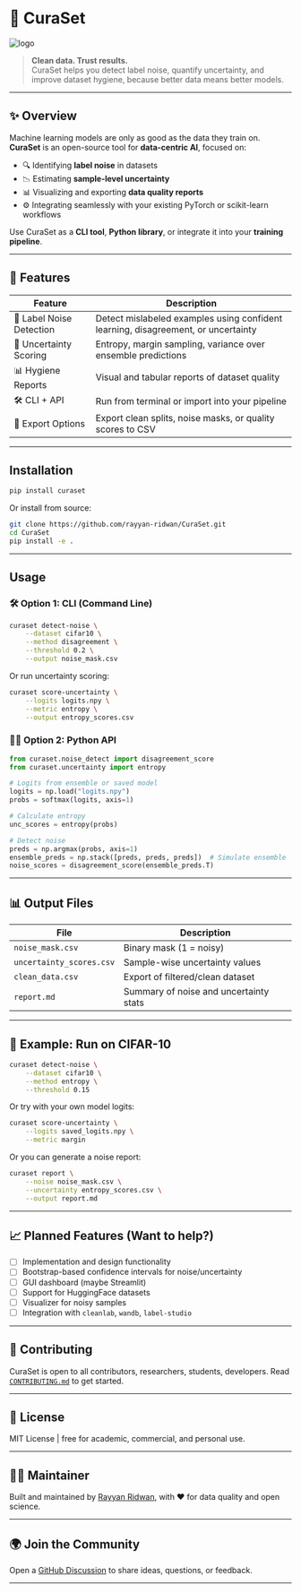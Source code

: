 # 🧹 CuraSet

![logo](https://github.com/user-attachments/assets/169ee8cd-3384-43cc-9fe8-4504338483e4)

> **Clean data. Trust results.**  
> CuraSet helps you detect label noise, quantify uncertainty, and improve dataset hygiene, because better data means better models.


---

## ✨ Overview

Machine learning models are only as good as the data they train on.  
**CuraSet** is an open-source tool for **data-centric AI**, focused on:

- 🔍 Identifying **label noise** in datasets
- 📉 Estimating **sample-level uncertainty**
- 📊 Visualizing and exporting **data quality reports**
- ⚙️ Integrating seamlessly with your existing PyTorch or scikit-learn workflows

Use CuraSet as a **CLI tool**, **Python library**, or integrate it into your **training pipeline**.

---

## 🔧 Features

| Feature | Description |
|--------|-------------|
| 🧪 Label Noise Detection | Detect mislabeled examples using confident learning, disagreement, or uncertainty |
| 🎯 Uncertainty Scoring | Entropy, margin sampling, variance over ensemble predictions |
| 📊 Hygiene Reports | Visual and tabular reports of dataset quality |
| 🛠 CLI + API | Run from terminal or import into your pipeline |
| 💾 Export Options | Export clean splits, noise masks, or quality scores to CSV |

---

## Installation

```bash
pip install curaset
````

Or install from source:

```bash
git clone https://github.com/rayyan-ridwan/CuraSet.git
cd CuraSet
pip install -e .
```

---

## Usage

### 🛠 Option 1: CLI (Command Line)

```bash
curaset detect-noise \
    --dataset cifar10 \
    --method disagreement \
    --threshold 0.2 \
    --output noise_mask.csv
```

Or run uncertainty scoring:

```bash
curaset score-uncertainty \
    --logits logits.npy \
    --metric entropy \
    --output entropy_scores.csv
```

### 🧑‍💻 Option 2: Python API

```python
from curaset.noise_detect import disagreement_score
from curaset.uncertainty import entropy

# Logits from ensemble or saved model
logits = np.load("logits.npy")
probs = softmax(logits, axis=1)

# Calculate entropy
unc_scores = entropy(probs)

# Detect noise
preds = np.argmax(probs, axis=1)
ensemble_preds = np.stack([preds, preds, preds])  # Simulate ensemble
noise_scores = disagreement_score(ensemble_preds.T)
```

---

## 📊 Output Files

| File                     | Description                            |
| ------------------------ | -------------------------------------- |
| `noise_mask.csv`         | Binary mask (1 = noisy)                |
| `uncertainty_scores.csv` | Sample-wise uncertainty values         |
| `clean_data.csv`         | Export of filtered/clean dataset       |
| `report.md`              | Summary of noise and uncertainty stats |

---

## 🧪 Example: Run on CIFAR-10

```bash
curaset detect-noise \
    --dataset cifar10 \
    --method entropy \
    --threshold 0.15
```

Or try with your own model logits:

```bash
curaset score-uncertainty \
    --logits saved_logits.npy \
    --metric margin
```

Or you can generate a noise report:
```bash
curaset report \
    --noise noise_mask.csv \
    --uncertainty entropy_scores.csv \
    --output report.md
```

---

## 📈 Planned Features (Want to help?)
* [ ] Implementation and design functionality
* [ ] Bootstrap-based confidence intervals for noise/uncertainty
* [ ] GUI dashboard (maybe Streamlit)
* [ ] Support for HuggingFace datasets
* [ ] Visualizer for noisy samples
* [ ] Integration with `cleanlab`, `wandb`, `label-studio`

---

## 🤝 Contributing

CuraSet is open to all contributors, researchers, students, developers.
Read [`CONTRIBUTING.md`](./CONTRIBUTING.md) to get started.

---

## 📄 License

MIT License | free for academic, commercial, and personal use.

---

## 👨‍🔬 Maintainer

Built and maintained by [Rayyan Ridwan](https://github.com/rayyan-ridwan), with ❤️ for data quality and open science.

---

## 🌍 Join the Community

Open a [GitHub Discussion](https://github.com/CuraSet/discussions) to share ideas, questions, or feedback.

---
